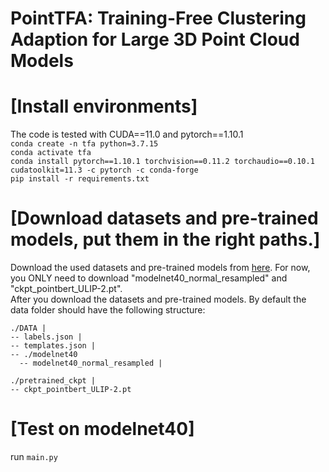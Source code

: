 # PointTFA: Training-Free Clustering Adaption for Large 3D Point Cloud Models

# [Install environments]
The code is tested with CUDA==11.0 and pytorch==1.10.1\
```conda create -n tfa python=3.7.15``` \
```conda activate tfa``` \
```conda install pytorch==1.10.1 torchvision==0.11.2 torchaudio==0.10.1 cudatoolkit=11.3 -c pytorch -c conda-forge``` \
```pip install -r requirements.txt```

# [Download datasets and pre-trained models, put them in the right paths.]
Download the used datasets and pre-trained models from [here](https://console.cloud.google.com/storage/browser/sfr-ulip-code-release-research). For now, you ONLY need to download "modelnet40_normal_resampled" and "ckpt_pointbert_ULIP-2.pt". \
After you download the datasets and pre-trained models. By default the data folder should have the following structure:
```
./DATA |
-- labels.json |
-- templates.json |
-- ./modelnet40
  -- modelnet40_normal_resampled |

./pretrained_ckpt |
-- ckpt_pointbert_ULIP-2.pt
```

# [Test on modelnet40] 
run ```main.py``` 
